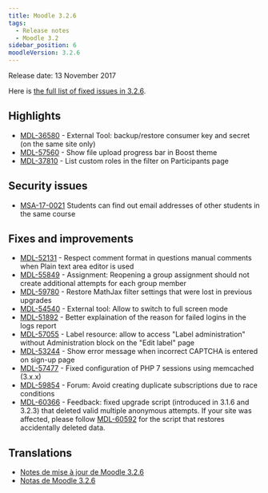 ```yaml
---
title: Moodle 3.2.6
tags:
  - Release notes
  - Moodle 3.2
sidebar_position: 6
moodleVersion: 3.2.6
---
```


Release date: 13 November 2017

Here is [the full list of fixed issues in 3.2.6](https://tracker.moodle.org/secure/IssueNavigator!executeAdvanced.jspa?jqlQuery=project+%3D+mdl+AND+resolution+%3D+fixed+AND+fixVersion+in+%28%223.2.6%22%29+ORDER+BY+priority+DESC&runQuery=true&clear=true).

## Highlights

- [MDL-36580](https://tracker.moodle.org/browse/MDL-36580) - External Tool: backup/restore consumer key and secret (on the same site only)
- [MDL-57560](https://tracker.moodle.org/browse/MDL-57560) - Show file upload progress bar in Boost theme
- [MDL-37810](https://tracker.moodle.org/browse/MDL-37810) - List custom roles in the filter on Participants page

## Security issues

- [MSA-17-0021](https://moodle.org/mod/forum/discuss.php?d=361784) Students can find out email addresses of other students in the same course

## Fixes and improvements

- [MDL-52131](https://tracker.moodle.org/browse/MDL-52131) - Respect comment format in questions manual comments when Plain text area editor is used
- [MDL-55849](https://tracker.moodle.org/browse/MDL-55849) - Assignment: Reopening a group assignment should not create additional attempts for each group member
- [MDL-59780](https://tracker.moodle.org/browse/MDL-59780) - Restore MathJax filter settings that were lost in previous upgrades
- [MDL-54540](https://tracker.moodle.org/browse/MDL-54540) - External tool: Allow to switch to full screen mode
- [MDL-51892](https://tracker.moodle.org/browse/MDL-51892) - Better explaination of the reason for failed logins in the logs report
- [MDL-57055](https://tracker.moodle.org/browse/MDL-57055) - Label resource: allow to access "Label administration" without Administration block on the "Edit label" page
- [MDL-53244](https://tracker.moodle.org/browse/MDL-53244) - Show error message when incorrect CAPTCHA is entered on sign-up page
- [MDL-57477](https://tracker.moodle.org/browse/MDL-57477) - Fixed configuration of PHP 7 sessions using memcached (3.x.x)
- [MDL-59854](https://tracker.moodle.org/browse/MDL-59854) - Forum: Avoid creating duplicate subscriptions due to race conditions
- [MDL-60366](https://tracker.moodle.org/browse/MDL-60366) - Feedback: fixed upgrade script (introduced in 3.1.6 and 3.2.3) that deleted valid multiple anonymous attempts. If your site was affected, please follow [MDL-60592](https://tracker.moodle.org/browse/MDL-60592) for the script that restores accidentally deleted data.

## Translations

- [Notes de mise à jour de Moodle 3.2.6](https://docs.moodle.org/fr/Notes_de_mise_à_jour_de_Moodle_3.2.6)
- [Notas de Moodle 3.2.6](https://docs.moodle.org/es/Notas_de_Moodle_3.2.6)
